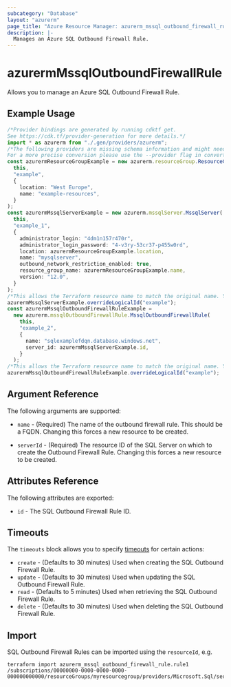 ```yaml
---
subcategory: "Database"
layout: "azurerm"
page_title: "Azure Resource Manager: azurerm_mssql_outbound_firewall_rule"
description: |-
  Manages an Azure SQL Outbound Firewall Rule.
---
```


# azurermMssqlOutboundFirewallRule

Allows you to manage an Azure SQL Outbound Firewall Rule.

## Example Usage

```typescript
/*Provider bindings are generated by running cdktf get.
See https://cdk.tf/provider-generation for more details.*/
import * as azurerm from "./.gen/providers/azurerm";
/*The following providers are missing schema information and might need manual adjustments to synthesize correctly: azurerm.
For a more precise conversion please use the --provider flag in convert.*/
const azurermResourceGroupExample = new azurerm.resourceGroup.ResourceGroup(
  this,
  "example",
  {
    location: "West Europe",
    name: "example-resources",
  }
);
const azurermMssqlServerExample = new azurerm.mssqlServer.MssqlServer(
  this,
  "example_1",
  {
    administrator_login: "4dm1n157r470r",
    administrator_login_password: "4-v3ry-53cr37-p455w0rd",
    location: azurermResourceGroupExample.location,
    name: "mysqlserver",
    outbound_network_restriction_enabled: true,
    resource_group_name: azurermResourceGroupExample.name,
    version: "12.0",
  }
);
/*This allows the Terraform resource name to match the original name. You can remove the call if you don't need them to match.*/
azurermMssqlServerExample.overrideLogicalId("example");
const azurermMssqlOutboundFirewallRuleExample =
  new azurerm.mssqlOutboundFirewallRule.MssqlOutboundFirewallRule(
    this,
    "example_2",
    {
      name: "sqlexamplefdqn.database.windows.net",
      server_id: azurermMssqlServerExample.id,
    }
  );
/*This allows the Terraform resource name to match the original name. You can remove the call if you don't need them to match.*/
azurermMssqlOutboundFirewallRuleExample.overrideLogicalId("example");

```

## Argument Reference

The following arguments are supported:

*   `name` - (Required) The name of the outbound firewall rule. This should be a FQDN. Changing this forces a new resource to be created.

*   `serverId` - (Required) The resource ID of the SQL Server on which to create the Outbound Firewall Rule. Changing this forces a new resource to be created.

## Attributes Reference

The following attributes are exported:

* `id` - The SQL Outbound Firewall Rule ID.

## Timeouts

The `timeouts` block allows you to specify [timeouts](https://www.terraform.io/language/resources/syntax#operation-timeouts) for certain actions:

* `create` - (Defaults to 30 minutes) Used when creating the SQL Outbound Firewall Rule.
* `update` - (Defaults to 30 minutes) Used when updating the SQL Outbound Firewall Rule.
* `read` - (Defaults to 5 minutes) Used when retrieving the SQL Outbound Firewall Rule.
* `delete` - (Defaults to 30 minutes) Used when deleting the SQL Outbound Firewall Rule.

## Import

SQL Outbound Firewall Rules can be imported using the `resourceId`, e.g.

```console
terraform import azurerm_mssql_outbound_firewall_rule.rule1 /subscriptions/00000000-0000-0000-0000-000000000000/resourceGroups/myresourcegroup/providers/Microsoft.Sql/servers/myserver/outboundFirewallRules/fqdn1
```
